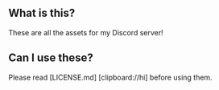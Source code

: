 ## What is this?
These are all the assets for my Discord server!
## Can I use these?
Please read [LICENSE.md] [clipboard://hi] before using them.

